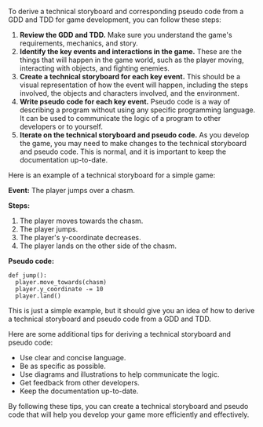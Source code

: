   
To derive a technical storyboard and corresponding pseudo code from a GDD and TDD for game development, you can follow these steps:

1. **Review the GDD and TDD.** Make sure you understand the game's requirements, mechanics, and story.
2. **Identify the key events and interactions in the game.** These are the things that will happen in the game world, such as the player moving, interacting with objects, and fighting enemies.
3. **Create a technical storyboard for each key event.** This should be a visual representation of how the event will happen, including the steps involved, the objects and characters involved, and the environment.
4. **Write pseudo code for each key event.** Pseudo code is a way of describing a program without using any specific programming language. It can be used to communicate the logic of a program to other developers or to yourself.
5. **Iterate on the technical storyboard and pseudo code.** As you develop the game, you may need to make changes to the technical storyboard and pseudo code. This is normal, and it is important to keep the documentation up-to-date.

Here is an example of a technical storyboard for a simple game:

**Event:** The player jumps over a chasm.

**Steps:**

1. The player moves towards the chasm.
2. The player jumps.
3. The player's y-coordinate decreases.
4. The player lands on the other side of the chasm.

**Pseudo code:**

```
def jump():
  player.move_towards(chasm)
  player.y_coordinate -= 10
  player.land()
```

This is just a simple example, but it should give you an idea of how to derive a technical storyboard and pseudo code from a GDD and TDD.

Here are some additional tips for deriving a technical storyboard and pseudo code:

- Use clear and concise language.
- Be as specific as possible.
- Use diagrams and illustrations to help communicate the logic.
- Get feedback from other developers.
- Keep the documentation up-to-date.

By following these tips, you can create a technical storyboard and pseudo code that will help you develop your game more efficiently and effectively.